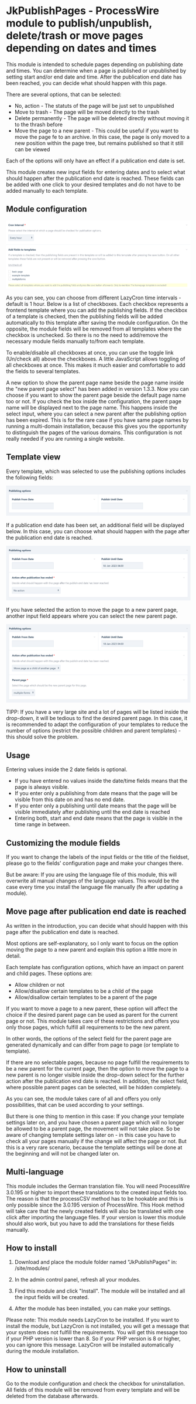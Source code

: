 # JkPublishPages - ProcessWire module to publish/unpublish, delete/trash or move pages depending on dates and times

This module is intended to schedule pages depending on publishing date and times.
You can determine when a page is published or unpublished by setting start and/or end date and time.
After the publication end date has been reached, you can decide what should happen with this page.

There are several options, that can be selected:

* No, action - The statuts of the page will be just set to unpublished
* Move to trash - The page will be moved directly to the trash
* Delete permanently - The page will be deleted directly without moving it to the thrash before
* Move the page to a new parent - This could be useful if you want to move the page fe to an archive. In this case, the
page is only moved to a new position within the page tree, but remains published so that it still can be viewed

Each of the options will only have an effect if a publication end date is set.

This module creates new input fields for entering dates and to select what should happen after the publication end date
is reached. These fields can be added with one click to your desired templates and do not have to be added manually
to each template.

## Module configuration
![alt text](https://raw.githubusercontent.com/juergenweb/JkPublishPages/main/images/configuration.png?v=1)

As you can see, you can choose from different LazyCron time intervals - default is 1 hour.
Below is a list of checkboxes. Each checkbox represents a frontend template where you can add the publishing fields.
If the checkbox of a template is checked, then the publishing fields will be added automatically to this template
after saving the module configuration.
On the opposite, the module fields will be removed from all templates where the checkbox is unchecked.
So there is no the need to add/remove the necessary module fields manually to/from each template.

To enable/disable all checkboxes at once, you can use the toggle link (Un/check all) above the checkboxes. A little
JavaScript allows toggling of all checkboxes at once. This makes it much easier and comfortable to add the fields to several templates.

A new option to show the parent page name beside the page name inside the "new parent page select" has been added in version 1.3.3.
Now you can choose if you want to show the parent page beside the default page name too or not. If you check the box inside the configuration, the parent page name will be displayed next to the page name. 
This happens inside the select input, where you can select a new parent after the publishing option has been expired. 
This is for the rare case if you have same page names by running a multi-domain installation, because this gives you the opportunity to distinguish the pages of the various domains. This configuration is not really needed if you are running a single website.

## Template view

Every template, which was selected to use the publishing options includes the following fields:

![alt text](https://raw.githubusercontent.com/juergenweb/JkPublishPages/main/images/default-page-fields.png)

If a publication end date has been set, an additional field will be displayed below. In this case, you can choose what should happen with the page after
the publication end date is reached.

![alt text](https://raw.githubusercontent.com/juergenweb/JkPublishPages/main/images/action.png)

If you have selected the action to move the page to a new parent page, another input field appears where you can select
the new parent page.

![alt text](https://raw.githubusercontent.com/juergenweb/JkPublishPages/main/images/move.png)

TIPP: If you have a very large site and a lot of pages will be listed inside the drop-down, it will be tedious to find
the desired parent page. In this case, it is recommended to adapt the configuration of your templates to reduce the 
number of options (restrict the possible children and parent templates) - this should solve the problem.

## Usage
Entering values inside the 2 date fields is optional.

* If you have entered no values inside the date/time fields means that the page is always visible.
* If you enter only a publishing from date means that the page will be visible from this date on and has no end date.
* If you enter only a publishing until date means that the page will be visible immediately after publishing until the end
  date is reached
* Entering both, start and end date means that the page is visible in the time range in between.

## Customizing the module fields
If you want to change the labels of the input fields or the title of the fieldset, please go to the fields'
configuration page and make your changes there.

But be aware: If you are using the language file of this module, this will overwrite all manual changes of the language
values. This would be the case every time you install the language file manually (fe after updating a module).

## Move page after publication end date is reached
As written in the introduction, you can decide what should happen with this page after the publication end date is
reached.

Most options are self-explanatory, so I only want to focus on the option moving the page to a new parent and explain
this option a little more in detail.

Each template has configuration options, which have an impact on parent and child pages. These options are:

* Allow children or not
* Allow/disallow certain templates to be a child of the page
* Allow/disallow certain templates to be a parent of the page

If you want to move a page to a new parent, these option will affect the choice if the desired parent page can be used as parent for the current page or not.
This module takes care of these restrictions and offers you only those pages, which fulfill all requirements to be the new parent.

In other words, the options of the select field for the parent page are generated dynamically and can differ from page to page (or template
to template).

If there are no selectable pages, because no page fulfill the requirements to be a new parent for the current page, then 
the option to move the page to a new parent is no longer visible inside the drop-down select for the further action 
after the publication end date is reached.
In addition, the select field, where possible parent pages can be selected, will be hidden completely.

As you can see, the module takes care of all and offers you only possibilities, that can be used according to your
settings.

But there is one thing to mention in this case: If you change your template settings later on, and you have chosen a
parent page which will no longer be allowed to be a parent page, the movement will not take place.
So be aware of changing template settings later on - in this case you have to check all your pages manually if the
change will affect the page or not.
But this is a very rare scenario, because the template settings will be done at the beginning and will not be changed
later on.

## Multi-language

This module includes the German translation file. You will need ProcessWire 3.0.195 or higher to import 
these translations to the created input fields too. The reason is that the processCSV method has to be hookable and this
is only possible since the 3.0.195 version of ProcessWire.
This Hook method will take care that the newly created fields will also be translated with one click after importing the
language files.
If your version is lower this module should also work, but you have to add the translations for these fields manually.

## How to install

1. Download and place the module folder named "JkPublishPages" in:
/site/modules/

2. In the admin control panel, refresh all your modules.

3. Find this module and click "Install". The module will be installed and all the input fields will be 
created.

4. After the module has been installed, you can make your settings.

Please note: This module needs LazyCron to be installed. If you want to install the module, but LazyCron is not installed, you will get a message that your system does not fulfill the requirements. You will get this message too if your PHP version is lower than 8. So if your PHP version is 8 or higher, you can ignore this message. LazyCron will be installed automatically during the module installation.

## How to uninstall

Go to the module configuration and check the checkbox for uninstallation. All fields of this module will be removed from 
every template and will be deleted from the database afterwards.
